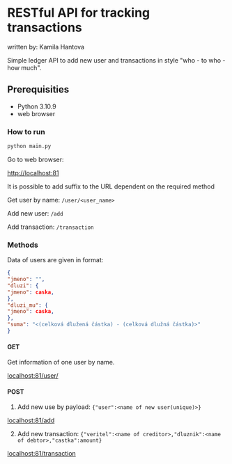 # RESTful API for tracking transactions
written by: Kamila Hantova

Simple ledger API to add new user and transactions in style "who - to who - how much".

## Prerequisities 

- Python 3.10.9
- web browser

### How to run

```bash
python main.py
```

Go to web browser:

[http://localhost:81](http://localhost:81/)

It is possible to add suffix to the URL dependent on the required method

Get user by name: ``/user/<user_name>``

Add new user: ``/add``

Add transaction: ``/transaction``

### Methods

Data of users are given in format: 
```json
{
"jmeno": "",
"dluzi": {
"jmeno": caska,
},
"dluzi_mu": {
"jmeno": caska,
},
"suma": "<(celková dlužená částka) - (celková dlužná částka)>"
}
```

#### GET

Get information of one user by name. 

[localhost:81/user/<name>](localhost:81/user/)

#### POST

1. Add new use by payload: ``{"user":<name of new user(unique)>}``

[localhost:81/add](localhost:81/add)

2. Add new transaction: ``{"veritel":<name of creditor>,"dluznik":<name of debtor>,"castka":amount}``

[localhost:81/transaction](localhost:81/transaction)


